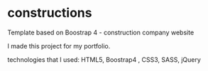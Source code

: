 # constructions
Template based on Boostrap 4 - construction company website

I made this project for my portfolio.

technologies that I used: HTML5, Boostrap4 , CSS3, SASS, jQuery
